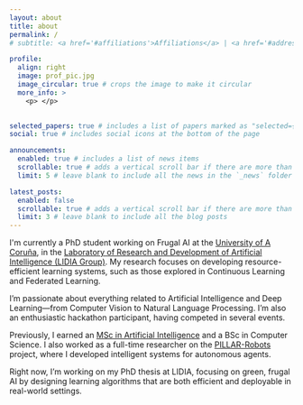 ```yaml
---
layout: about
title: about
permalink: /
# subtitle: <a href='#affiliations'>Affiliations</a> | <a href='#address'>Address</a> | <a href='#contacts'>Contact</a>

profile:
  align: right
  image: prof_pic.jpg
  image_circular: true # crops the image to make it circular
  more_info: >
    <p> </p>
    

selected_papers: true # includes a list of papers marked as "selected={true}"
social: true # includes social icons at the bottom of the page

announcements:
  enabled: true # includes a list of news items
  scrollable: true # adds a vertical scroll bar if there are more than 3 news items
  limit: 5 # leave blank to include all the news in the `_news` folder

latest_posts:
  enabled: false
  scrollable: true # adds a vertical scroll bar if there are more than 3 new posts items
  limit: 3 # leave blank to include all the blog posts
---
```


I'm currently a PhD student working on Frugal AI at the [University of A Coruña](https://www.udc.es/), in the [Laboratory of Research and Development of Artificial Intelligence (LIDIA Group)](https://www.udc.es/es/lidiagroup/). My research focuses on developing resource-efficient learning systems, such as those explored in Continuous Learning and Federated Learning.

I’m passionate about everything related to Artificial Intelligence and Deep Learning—from Computer Vision to Natural Language Processing. I’m also an enthusiastic hackathon participant, having competed in several events.

Previously, I earned an [MSc in Artificial Intelligence](https://mia.udc.es/) and a BSc in Computer Science. I also worked as a full-time researcher on the [PILLAR-Robots](https://pillar-robots.eu/) project, where I developed intelligent systems for autonomous agents.

Right now, I’m working on my PhD thesis at LIDIA, focusing on green, frugal AI by designing learning algorithms that are both efficient and deployable in real-world settings.

<!-- Write your biography here. Tell the world about yourself. Link to your favorite [subreddit](http://reddit.com). You can put a picture in, too. The code is already in, just name your picture `prof_pic.jpg` and put it in the `img/` folder.

Put your address / P.O. box / other info right below your picture. You can also disable any of these elements by editing `profile` property of the YAML header of your `_pages/about.md`. Edit `_bibliography/papers.bib` and Jekyll will render your [publications page](/al-folio/publications/) automatically.

Link to your social media connections, too. This theme is set up to use [Font Awesome icons](https://fontawesome.com/) and [Academicons](https://jpswalsh.github.io/academicons/), like the ones below. Add your Facebook, Twitter, LinkedIn, Google Scholar, or just disable all of them. -->
